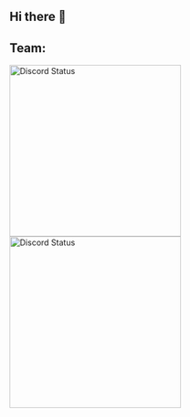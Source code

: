 ## Hi there 👋

<h2>Team:</h2>

<a href="https://discord.com/users/686489824546390026" target="_blank">
    <img width="300px" alt="Discord Status" src="https://lanyard.cnrad.dev/api/686489824546390026?hideTimestamp=true&borderRadius=5px">
</a>

<a href="https://discord.com/users/319321727630835712" target="_blank">
    <img width="300px" alt="Discord Status" src="https://lanyard.cnrad.dev/api/319321727630835712?hideTimestamp=true&borderRadius=5px">
</a>
